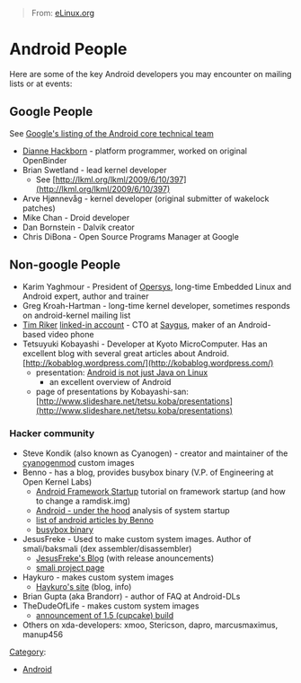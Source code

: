 > From: [eLinux.org](http://eLinux.org/Android_People "http://eLinux.org/Android_People")


# Android People



Here are some of the key Android developers you may encounter on mailing
lists or at events:

## Google People

See [Google's listing of the Android core technical
team](http://source.android.com/project/core-technical-team)

-   [Dianne Hackborn](http://www.angryredplanet.com/~hackbod/) -
    platform programmer, worked on original OpenBinder
-   Brian Swetland - lead kernel developer
    -   See
        [http://lkml.org/lkml/2009/6/10/397](http://lkml.org/lkml/2009/6/10/397)
-   Arve Hjønnevåg - kernel developer (original submitter of wakelock
    patches)
-   Mike Chan - Droid developer
-   Dan Bornstein - Dalvik creator
-   Chris DiBona - Open Source Programs Manager at Google

## Non-google People

-   Karim Yaghmour - President of [Opersys](http://www.opersys.com),
    long-time Embedded Linux and Android expert, author and trainer
-   Greg Kroah-Hartman - long-time kernel developer, sometimes responds
    on android-kernel mailing list
-   [Tim Riker](http://rikers.org/) [linked-in
    account](http://www.linkedin.com/in/timriker) - CTO at
    [Saygus](http://saygus.com/), maker of an Android-based video phone
-   Tetsuyuki Kobayashi - Developer at Kyoto MicroComputer. Has an
    excellent blog with several great articles about Android.
    [http://kobablog.wordpress.com/](http://kobablog.wordpress.com/)
    -   presentation: [Android is not just Java on
        Linux](http://kobablog.wordpress.com/2011/05/22/android-is-not-just-java-on-linux/)
        - an excellent overview of Android
    -   page of presentations by Kobayashi-san:
        [http://www.slideshare.net/tetsu.koba/presentations](http://www.slideshare.net/tetsu.koba/presentations)

### Hacker community

-   Steve Kondik (also known as Cyanogen) - creator and maintainer of
    the [cyanogenmod](http://www.cyanogenmod.com/) custom images
-   Benno - has a blog, provides busybox binary (V.P. of Engineering at
    Open Kernel Labs)
    -   [Android Framework
        Startup](http://benno.id.au/blog/2007/11/18/android-framework-startup)
        tutorial on framework startup (and how to change a ramdisk.img)
    -   [Android - under the
        hood](http://benno.id.au/blog/2007/11/13/android-under-the-hood)
        analysis of system startup
    -   [list of android articles by
        Benno](http://benno.id.au/blog/?tag=android)
    -   [busybox
        binary](http://benno.id.au/blog/2007/11/14/android-busybox)
-   JesusFreke - Used to make custom system images. Author of
    smali/baksmali (dex assembler/disassembler)
    -   [JesusFreke's Blog](http://jf.andblogs.net/) (with release
        anouncements)
    -   [smali project page](http://smali.googlecode.com)
-   Haykuro - makes custom system images
    -   [Haykuro's site](http://haykuro.theiphoneproject.org/) (blog,
        info)
-   Brian Gupta (aka Brandorr) - author of FAQ at Android-DLs
-   TheDudeOfLife - makes custom system images
    -   [announcement of 1.5 (cupcake)
        build](http://forum.xda-developers.com/showthread.php?t=507151)
-   Others on xda-developers: xmoo, Stericson, dapro, marcusmaximus,
    manup456


[Category](http://eLinux.org/Special:Categories "Special:Categories"):

-   [Android](http://eLinux.org/Category:Android "Category:Android")

